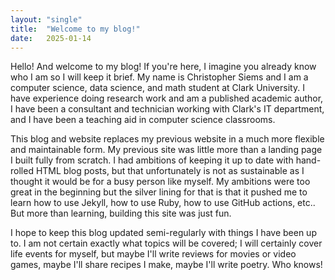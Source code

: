 ```yaml
---
layout: "single" 
title:  "Welcome to my blog!"
date:   2025-01-14 
---
```

Hello! And welcome to my blog! If you're here, I imagine you already know who I am so I will keep it brief. My name is Christopher Siems and I am a computer science, data science, and math student at Clark University. I have experience doing research work and am a published academic author, I have been a consultant and technician working with Clark's IT department, and I have been a teaching aid in computer science classrooms.

This blog and website replaces my previous website in a much more flexible and maintainable form. My previous site was little more than a landing page I built fully from scratch. I had ambitions of keeping it up to date with hand-rolled HTML blog posts, but that unfortunately is not as sustainable as I thought it would be for a busy person like myself. My ambitions were too great in the beginning but the silver lining for that is that it pushed me to learn how to use Jekyll, how to use Ruby, how to use GitHub actions, etc.. But more than learning, building this site was just fun.

I hope to keep this blog updated semi-regularly with things I have been up to. I am not certain exactly what topics will be covered; I will certainly cover life events for myself, but maybe I'll write reviews for movies or video games, maybe I'll share recipes I make, maybe I'll write poetry. Who knows!
